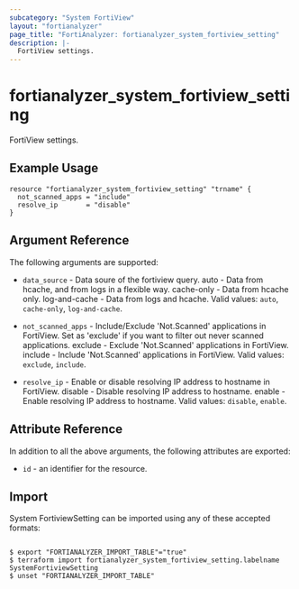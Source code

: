 ```yaml
---
subcategory: "System FortiView"
layout: "fortianalyzer"
page_title: "FortiAnalyzer: fortianalyzer_system_fortiview_setting"
description: |-
  FortiView settings.
---
```


# fortianalyzer_system_fortiview_setting
FortiView settings.

## Example Usage

```hcl
resource "fortianalyzer_system_fortiview_setting" "trname" {
  not_scanned_apps = "include"
  resolve_ip       = "disable"
}
```

## Argument Reference


The following arguments are supported:


* `data_source` - Data soure of the fortiview query. auto - Data from hcache, and from logs in a flexible way. cache-only - Data from hcache only. log-and-cache - Data from logs and hcache. Valid values: `auto`, `cache-only`, `log-and-cache`.

* `not_scanned_apps` - Include/Exclude 'Not.Scanned' applications in FortiView. Set as 'exclude' if you want to filter out never scanned applications. exclude - Exclude 'Not.Scanned' applications in FortiView. include - Include 'Not.Scanned' applications in FortiView. Valid values: `exclude`, `include`.

* `resolve_ip` - Enable or disable resolving IP address to hostname in FortiView.  disable - Disable resolving IP address to hostname. enable - Enable resolving IP address to hostname. Valid values: `disable`, `enable`.



## Attribute Reference

In addition to all the above arguments, the following attributes are exported:
* `id` - an identifier for the resource.

## Import

System FortiviewSetting can be imported using any of these accepted formats:
```

$ export "FORTIANALYZER_IMPORT_TABLE"="true"
$ terraform import fortianalyzer_system_fortiview_setting.labelname SystemFortiviewSetting
$ unset "FORTIANALYZER_IMPORT_TABLE"
```

